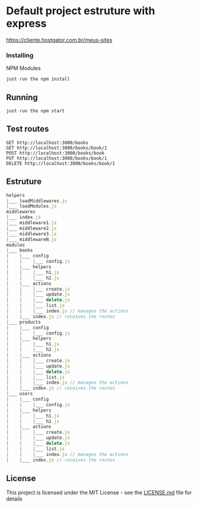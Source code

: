 # Default project estruture with express
https://cliente.hostgator.com.br/meus-sites
### Installing

NPM Modules

```
just run the npm install
```

## Running

```
just run the npm start
```

## Test routes

```
GET http://localhost:3000/books
GET http://localhost:3000/books/book/1
POST http://localhost:3000/books/book
PUT http://localhost:3000/books/book/1
DELETE http://localhost:3000/books/book/1
```

## Estruture

```javascript
helpers
|___ loadMiddlewares.js
|___ loadModules.js
middlewares
|___ index.js
|___ middleware1.js
|___ middleware2.js
|___ middleware3.js
|___ middlewareN.js
modules
|___ books
|    |___ config
|    |    |___ config.js
|    |___ helpers
|    |    |___ h1.js
|    |    |___ h2.js
|    |___ actions
|    |    |___ create.js
|    |    |___ update.js
|    |    |___ delete.js
|    |    |___ list.js
|    |    |___ index.js // manages the actions
|    |___ index.js // receives the routes
|___ products
|    |___ config
|    |    |___ config.js
|    |___ helpers
|    |    |___ h1.js
|    |    |___ h2.js
|    |___ actions
|    |    |___ create.js
|    |    |___ update.js
|    |    |___ delete.js
|    |    |___ list.js
|    |    |___ index.js // manages the actions
|    |___ index.js // receives the routes
|___ users 
|    |___ config
|    |    |___ config.js
|    |___ helpers
|    |    |___ h1.js
|    |    |___ h2.js
|    |___ actions
|    |    |___ create.js
|    |    |___ update.js
|    |    |___ delete.js
|    |    |___ list.js
|    |    |___ index.js // manages the actions
|    |___ index.js // receives the routes
```

## License

This project is licensed under the MIT License - see the [LICENSE.md](https://github.com/Woodsphreaker/videoinfo/blob/master/LICENSE) file for details
